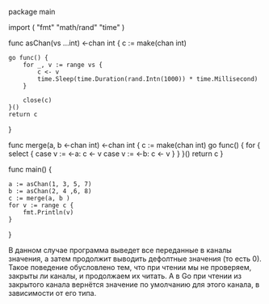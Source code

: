 package main

import (
	"fmt"
	"math/rand"
	"time"
)

func asChan(vs ...int) <-chan int {
	c := make(chan int)

	go func() {
		for _, v := range vs {
			c <- v
			time.Sleep(time.Duration(rand.Intn(1000)) * time.Millisecond)
		}

		close(c)
	}()
	return c
}

func merge(a, b <-chan int) <-chan int {
	c := make(chan int)
	go func() {
		for {
			select {
			case v := <-a:
				c <- v
			case v := <-b:
				c <- v
			}
		}
	}()
	return c
}

func main() {

	a := asChan(1, 3, 5, 7)
	b := asChan(2, 4 ,6, 8)
	c := merge(a, b )
	for v := range c {
		fmt.Println(v)
	}
}

В данном случае программа выведет все переданные в каналы значения, а затем продолжит выводить дефолтные значения (то есть 0). Такое поведение обусловлено тем, что при чтении мы не проверяем, закрыты ли каналы, и продолжаем их читать. А в Go при чтении из закрытого канала вернётся значение по умолчанию для этого канала, в зависимости от его типа. 
